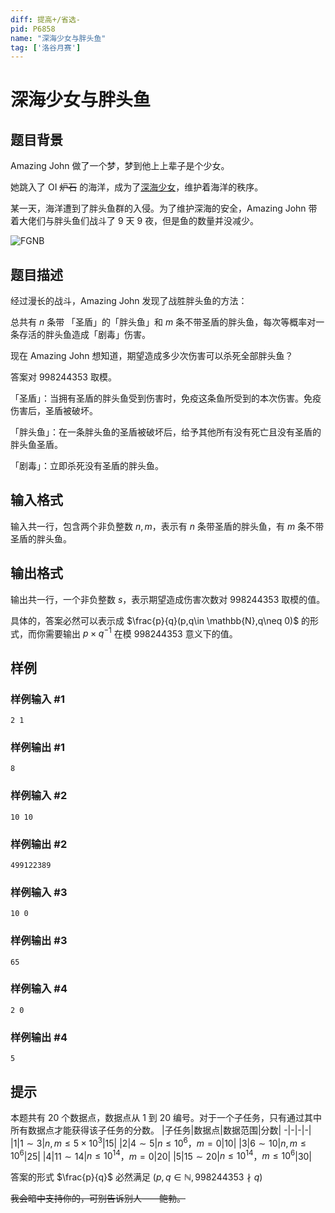 ```yaml
---
diff: 提高+/省选-
pid: P6858
name: "深海少女与胖头鱼"
tag: ['洛谷月赛']
---
```

# 深海少女与胖头鱼
## 题目背景

Amazing John 做了一个梦，梦到他上上辈子是个少女。

她跳入了 OI ~~炉石~~ 的海洋，成为了[深海少女](https://music.163.com/#/song?id=22677451)，维护着海洋的秩序。

某一天，海洋遭到了胖头鱼群的入侵。为了维护深海的安全，Amazing John 带着大佬们与胖头鱼们战斗了 $9$ 天 $9$ 夜，但是鱼的数量并没减少。

![FGNB](https://cdn.luogu.com.cn/upload/image_hosting/7r0sort3.png)

## 题目描述

经过漫长的战斗，Amazing John 发现了战胜胖头鱼的方法：

总共有 $n$ 条带 「圣盾」的「胖头鱼」和 $m$ 条不带圣盾的胖头鱼，每次等概率对一条存活的胖头鱼造成「剧毒」伤害。

现在 Amazing John 想知道，期望造成多少次伤害可以杀死全部胖头鱼？

答案对 $998244353$ 取模。

「圣盾」：当拥有圣盾的胖头鱼受到伤害时，免疫这条鱼所受到的本次伤害。免疫伤害后，圣盾被破坏。

「胖头鱼」：在一条胖头鱼的圣盾被破坏后，给予其他所有没有死亡且没有圣盾的胖头鱼圣盾。

「剧毒」：立即杀死没有圣盾的胖头鱼。


## 输入格式

输入共一行，包含两个非负整数 $n,m$，表示有 $n$ 条带圣盾的胖头鱼，有 $m$ 条不带圣盾的胖头鱼。
## 输出格式

输出共一行，一个非负整数 $s$，表示期望造成伤害次数对 $998244353$ 取模的值。

具体的，答案必然可以表示成 $\frac{p}{q}(p,q\in \mathbb{N},q\neq 0)$ 的形式，而你需要输出 $p×q^{-1}$ 在模 $998244353$ 意义下的值。
## 样例

### 样例输入 #1
```
2 1
```
### 样例输出 #1
```
8
```
### 样例输入 #2
```
10 10
```
### 样例输出 #2
```
499122389
```
### 样例输入 #3
```
10 0
```
### 样例输出 #3
```
65
```
### 样例输入 #4
```
2 0
```
### 样例输出 #4
```
5
```
## 提示

本题共有 $20$ 个数据点，数据点从 $1$ 到 $20$ 编号。对于一个子任务，只有通过其中所有数据点才能获得该子任务的分数。
|子任务|数据点|数据范围|分数|
-|-|-|-|
|$1$|$1\sim3$|$n,m \le 5 \times 10^3$|$15$|
|$2$|$4\sim5$|$n \le 10^6$，$m=0$|$10$|
|$3$|$6\sim10$|$n,m \le 10^6$|$25$|
|$4$|$11\sim14$|$n \le 10^{14}$，$m=0$|$20$|
|$5$|$15\sim20$|$n \le 10^{14}$，$m\le 10^6$|$30$|

答案的形式 $\frac{p}{q}$ 必然满足 $(p,q\in \mathbb{N},998244353\nmid q)$

~~我会暗中支持你的，可别告诉别人——鲍勃。~~

